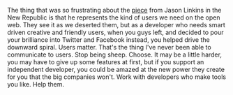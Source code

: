 The thing that was so frustrating about the <a href="https://newrepublic.com/amp/article/156096/death-good-internet-inside-job-decade-hell">piece</a> from Jason Linkins in the New Republic is that he represents the kind of users we need on the open web. They see it as we deserted them, but as a developer who needs smart driven creative and friendly users, when you guys left, and decided to pour your brilliance into Twitter and Facebook instead, you helped drive the downward spiral. Users matter. That's the thing I've never been able to communicate to users. Stop being sheep. Choose. It may be a little harder, you may have to give up some features at first, but if you support an independent developer, you could be amazed at the new power they create for you that the big companies won't. Work with developers who make tools you like. Help them.  
